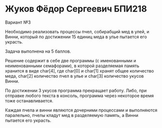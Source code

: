 # Жуков Фёдор Сергеевич БПИ218
Вариант №3

Необходимо реализовать процессы пчел, собирабщий мед в улей, и Винни, который по достижении 15 единиц меда в улье пытается его украсть.

Задача выполнена на 5 баллов.

Решение  содержит в себе две программы (с именованными и неименованными семафорами), в которой разделяемая память хранится в виде char[4], где char[0] и char[1] хранят общее количество меда,
char[2] количество пчел в улье и char[3] количество укусов Винни.

По достижении 3 укусов программа прекращает работу. Либо, при отправке любого текста в консоль, программа через некоторое время тоже останавливается.

Каждая пчела и винни являются дочерними процессами и выполняются паралельно, пчелы кладут мед в разделяемую память, а Винни пытается его украсть.
